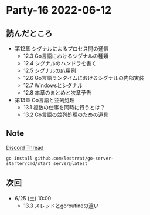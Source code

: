 # Party-16 2022-06-12
## 読んだところ
- 第12章 シグナルによるプロセス間の通信
  - 12.3 Go言語におけるシグナルの種類
  - 12.4 シグナルのハンドラを書く
  - 12.5 シグナルの応用例
  - 12.6 Go言語ランタイムにおけるシグナルの内部実装
  - 12.7 Windowsとシグナル
  - 12.8 本章のまとめと次章予告
- 第13章 Go言語と並列処理
  - 13.1 複数の仕事を同時に行うとは？
  - 13.2 Go言語の並列処理のための道具

## Note
[Discord Thread](https://discord.com/channels/689414179752247409/725156029033218080/985346184740753440)

```
go install github.com/lestrrat/go-server-starter/cmd/start_server@latest
```

## 次回
- 6/25 (土) 10:00
  - 13.3 スレッドとgoroutineの違い
